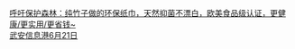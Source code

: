   
[呼吁保护森林：纯竹子做的环保纸巾，天然抑菌不漂白，欧美食品级认证，更健康/更实用/更省钱~](http://www.dianyue.me/archives/142/x5ll1lny0ktxofu2/)  
[武安信息港6月21日](http://www.dianyue.me/archives/843/y9nbtr07mu89lnry/)